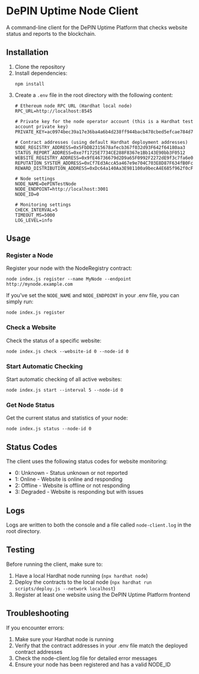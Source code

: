 # DePIN Uptime Node Client

A command-line client for the DePIN Uptime Platform that checks website status and reports to the blockchain.

## Installation

1. Clone the repository
2. Install dependencies:
   ```
   npm install
   ```
3. Create a `.env` file in the root directory with the following content:
   ```
   # Ethereum node RPC URL (Hardhat local node)
   RPC_URL=http://localhost:8545

   # Private key for the node operator account (this is a Hardhat test account private key)
   PRIVATE_KEY=ac0974bec39a17e36ba4a6b4d238ff944bacb478cbed5efcae784d7bf4f2ff80

   # Contract addresses (using default Hardhat deployment addresses)
   NODE_REGISTRY_ADDRESS=0x5FbDB2315678afecb367f032d93F642f64180aa3
   STATUS_REPORT_ADDRESS=0xe7f1725E7734CE288F8367e1Bb143E90bb3F0512
   WEBSITE_REGISTRY_ADDRESS=0x9fE46736679d2D9a65F0992F2272dE9f3c7fa6e0
   REPUTATION_SYSTEM_ADDRESS=0xCf7Ed3AccA5a467e9e704C703E8D87F634fB0Fc9
   REWARD_DISTRIBUTION_ADDRESS=0xDc64a140Aa3E981100a9becA4E685f962f0cF6C9

   # Node settings
   NODE_NAME=DePINTestNode
   NODE_ENDPOINT=http://localhost:3001
   NODE_ID=0

   # Monitoring settings
   CHECK_INTERVAL=5
   TIMEOUT_MS=5000
   LOG_LEVEL=info
   ```

## Usage

### Register a Node

Register your node with the NodeRegistry contract:

```
node index.js register --name MyNode --endpoint http://mynode.example.com
```

If you've set the `NODE_NAME` and `NODE_ENDPOINT` in your .env file, you can simply run:

```
node index.js register
```

### Check a Website

Check the status of a specific website:

```
node index.js check --website-id 0 --node-id 0
```

### Start Automatic Checking

Start automatic checking of all active websites:

```
node index.js start --interval 5 --node-id 0
```

### Get Node Status

Get the current status and statistics of your node:

```
node index.js status --node-id 0
```

## Status Codes

The client uses the following status codes for website monitoring:

- 0: Unknown - Status unknown or not reported
- 1: Online - Website is online and responding
- 2: Offline - Website is offline or not responding
- 3: Degraded - Website is responding but with issues

## Logs

Logs are written to both the console and a file called `node-client.log` in the root directory.

## Testing

Before running the client, make sure to:

1. Have a local Hardhat node running (`npx hardhat node`)
2. Deploy the contracts to the local node (`npx hardhat run scripts/deploy.js --network localhost`)
3. Register at least one website using the DePIN Uptime Platform frontend

## Troubleshooting

If you encounter errors:

1. Make sure your Hardhat node is running
2. Verify that the contract addresses in your .env file match the deployed contract addresses
3. Check the node-client.log file for detailed error messages
4. Ensure your node has been registered and has a valid NODE_ID 